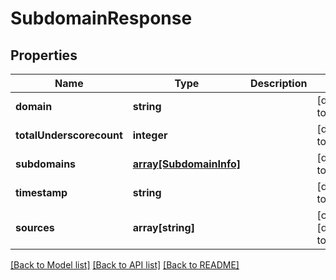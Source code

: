 # SubdomainResponse

## Properties
Name | Type | Description | Notes
------------ | ------------- | ------------- | -------------
**domain** | **string** |  | [default to null]
**totalUnderscorecount** | **integer** |  | [default to null]
**subdomains** | [**array[SubdomainInfo]**](SubdomainInfo.md) |  | [default to null]
**timestamp** | **string** |  | [default to null]
**sources** | **array[string]** |  | [optional] [default to null]

[[Back to Model list]](../README.md#documentation-for-models) [[Back to API list]](../README.md#documentation-for-api-endpoints) [[Back to README]](../README.md)


